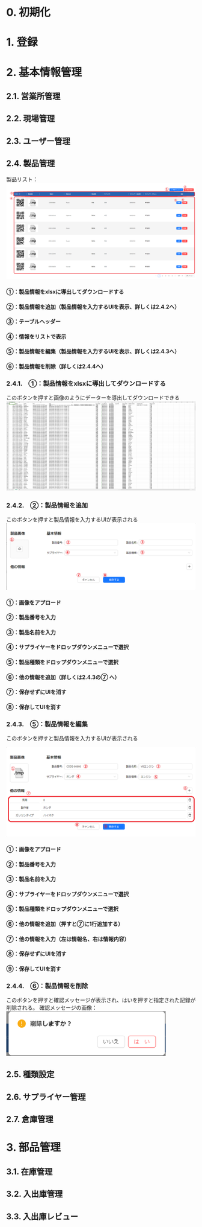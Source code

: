 # 0. 初期化

# 1. 登録

# 2. 基本情報管理
## 2.1. 営業所管理
## 2.2. 現場管理
## 2.3. ユーザー管理

## 2.4. 製品管理
製品リスト：
![part list](./img/part/part-list.png)

#### ①：製品情報をxlsxに導出してダウンロードする
#### ②：製品情報を追加（製品情報を入力するUIを表示、詳しくは2.4.2へ）
#### ③：テーブルヘッダー
#### ④：情報をリストで表示
#### ⑤：製品情報を編集（製品情報を入力するUIを表示、詳しくは2.4.3へ）
#### ⑥：製品情報を削除（詳しくは2.4.4へ）

### 2.4.1.　①：製品情報をxlsxに導出してダウンロードする
このボタンを押すと画像のようにデーターを導出してダウンロードできる
![part xlsx export](./img/part/part-export.png)

### 2.4.2.　②：製品情報を追加
このボタンを押すと製品情報を入力するUIが表示される
![part create](./img/part/part-create.png)
#### ①：画像をアプロード
#### ②：製品番号を入力
#### ③：製品名前を入力
#### ④：サプライヤーをドロップダウンメニューで選択
#### ⑤：製品種類をドロップダウンメニューで選択
#### ⑥：他の情報を追加（詳しくは2.4.3の⑦ へ）
#### ⑦：保存せずにUIを消す
#### ⑧：保存してUIを消す

### 2.4.3.　⑤：製品情報を編集
このボタンを押すと製品情報を入力するUIが表示される

![part edit](./img/part/part-edit.png)
#### ①：画像をアプロード
#### ②：製品番号を入力
#### ③：製品名前を入力
#### ④：サプライヤーをドロップダウンメニューで選択
#### ⑤：製品種類をドロップダウンメニューで選択
#### ⑥：他の情報を追加（押すと⑦に1行追加する）
#### ⑦：他の情報を入力（左は情報名、右は情報内容）
#### ⑧：保存せずにUIを消す
#### ⑨：保存してUIを消す

### 2.4.4.　⑥：製品情報を削除
このボタンを押すと確認メッセージが表示され、はいを押すと指定された記録が削除される。
確認メッセージの画像：
![part remove warning](./img/part/part-remove-warning.png)

## 2.5. 種類設定

## 2.6. サプライヤー管理

## 2.7. 倉庫管理

# 3.  部品管理
## 3.1. 在庫管理
## 3.2. 入出庫管理
## 3.3. 入出庫レビュー